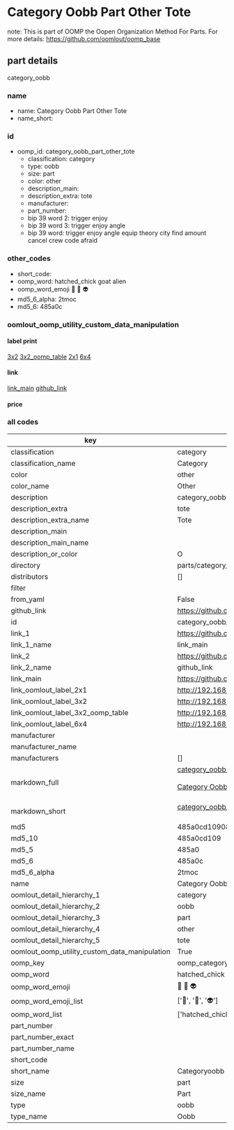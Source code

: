# Category Oobb Part Other Tote  

note: This is part of OOMP the Oopen Organization Method For Parts. For more details: https://github.com/oomlout/oomp_base

##  part details



category_oobb

### name
* name: Category Oobb Part Other Tote
* name_short: 
### id
* oomp_id: category_oobb_part_other_tote
  * classification: category
  * type: oobb
  * size: part
  * color: other
  * description_main: 
  * description_extra: tote
  * manufacturer: 
  * part_number: 
  * bip 39 word 2: trigger enjoy
  * bip 39 word 3: trigger enjoy angle
  * bip 39 word: trigger enjoy angle equip theory city find amount cancel crew code afraid

### other_codes
* short_code: 
* oomp_word: hatched_chick goat alien
* oomp_word_emoji :hatched_chick: :goat: :alien:
* md5_6_alpha: 2tmoc
* md5_6: 485a0c






### oomlout_oomp_utility_custom_data_manipulation
#### label print
[3x2](http://192.168.1.245:1112/?label=oomp%202tmoc)
[3x2_oomp_table](http://192.168.1.107:1112/?label=oomp%202tmoc)
[2x1](http://192.168.1.242:1112/?label=oomp%202tmoc)
[6x4](http://192.168.1.55:1112/?label=oomp%202tmoc)    

#### link

[link_main](https://github.com/oomlout/oomlout_oomp_current_version_messy/tree/main/parts/category_oobb_part_other_tote) [github_link](https://github.com/oomlout/oomlout_oomp_part_src/tree/main/parts/category_oobb_part_other_tote)                             

#### price







### all codes 
| key | value |  
| --- | --- |  
| classification | category |  
| classification_name | Category |  
| color | other |  
| color_name | Other |  
| description | category_oobb |  
| description_extra | tote |  
| description_extra_name | Tote |  
| description_main |  |  
| description_main_name |  |  
| description_or_color | O  |  
| directory | parts/category_oobb_part_other_tote |  
| distributors | [] |  
| filter |  |  
| from_yaml | False |  
| github_link | https://github.com/oomlout/oomlout_oomp_part_src/tree/main/parts/category_oobb_part_other_tote |  
| id | category_oobb_part_other_tote |  
| link_1 | https://github.com/oomlout/oomlout_oomp_current_version_messy/tree/main/parts/category_oobb_part_other_tote |  
| link_1_name | link_main |  
| link_2 | https://github.com/oomlout/oomlout_oomp_part_src/tree/main/parts/category_oobb_part_other_tote |  
| link_2_name | github_link |  
| link_main | https://github.com/oomlout/oomlout_oomp_current_version_messy/tree/main/parts/category_oobb_part_other_tote |  
| link_oomlout_label_2x1 | http://192.168.1.242:1112/?label=oomp%202tmoc |  
| link_oomlout_label_3x2 | http://192.168.1.245:1112/?label=oomp%202tmoc |  
| link_oomlout_label_3x2_oomp_table | http://192.168.1.107:1112/?label=oomp%202tmoc |  
| link_oomlout_label_6x4 | http://192.168.1.55:1112/?label=oomp%202tmoc |  
| manufacturer |  |  
| manufacturer_name |  |  
| manufacturers | [] |  
| markdown_full | [category_oobb_part_other_tote](https://github.com/oomlout/oomlout_oomp_current_version_messy/tree/main/parts/category_oobb_part_other_tote)<br>[](https://github.com/oomlout/oomlout_oomp_current_version_messy/tree/main/parts/category_oobb_part_other_tote)<br>[Category Oobb Part Other Tote](https://github.com/oomlout/oomlout_oomp_current_version_messy/tree/main/parts/category_oobb_part_other_tote)<br><br> |  
| markdown_short | [category_oobb_part_other_tote](https://github.com/oomlout/oomlout_oomp_current_version_messy/tree/main/parts/category_oobb_part_other_tote)<br><br> |  
| md5 | 485a0cd109080ad4a5f024c21192af44 |  
| md5_10 | 485a0cd109 |  
| md5_5 | 485a0 |  
| md5_6 | 485a0c |  
| md5_6_alpha | 2tmoc |  
| name | Category Oobb Part Other Tote |  
| oomlout_detail_hierarchy_1 | category |  
| oomlout_detail_hierarchy_2 | oobb |  
| oomlout_detail_hierarchy_3 | part |  
| oomlout_detail_hierarchy_4 | other |  
| oomlout_detail_hierarchy_5 | tote |  
| oomlout_oomp_utility_custom_data_manipulation | True |  
| oomp_key | oomp_category_oobb_part_other_tote |  
| oomp_word | hatched_chick goat alien |  
| oomp_word_emoji | :hatched_chick: :goat: :alien: |  
| oomp_word_emoji_list | [':hatched_chick:', ':goat:', ':alien:'] |  
| oomp_word_list | ['hatched_chick', 'goat', 'alien'] |  
| part_number |  |  
| part_number_exact |  |  
| part_number_name |  |  
| short_code |  |  
| short_name | Categoryoobb |  
| size | part |  
| size_name | Part |  
| type | oobb |  
| type_name | Oobb |  

